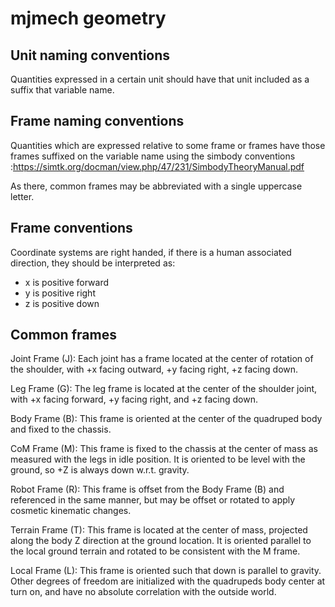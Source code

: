 # mjmech geometry #

## Unit naming conventions ##

Quantities expressed in a certain unit should have that unit included
as a suffix that variable name.

## Frame naming conventions ##

Quantities which are expressed relative to some frame or frames have those frames suffixed on the variable name using the simbody conventions :https://simtk.org/docman/view.php/47/231/SimbodyTheoryManual.pdf

As there, common frames may be abbreviated with a single uppercase
letter.

## Frame conventions ##

Coordinate systems are right handed, if there is a human associated
direction, they should be interpreted as:

* x is positive forward
* y is positive right
* z is positive down

## Common frames ##

Joint Frame (J): Each joint has a frame located at the center of
rotation of the shoulder, with +x facing outward, +y facing right, +z
facing down.

Leg Frame (G): The leg frame is located at the center of the shoulder
joint, with +x facing forward, +y facing right, and +z facing down.

Body Frame (B): This frame is oriented at the center of the quadruped
body and fixed to the chassis.

CoM Frame (M): This frame is fixed to the chassis at the center of
mass as measured with the legs in idle position.  It is oriented to be
level with the ground, so +Z is always down w.r.t. gravity.

Robot Frame (R): This frame is offset from the Body Frame (B) and
referenced in the same manner, but may be offset or rotated to apply
cosmetic kinematic changes.

Terrain Frame (T): This frame is located at the center of mass,
projected along the body Z direction at the ground location.  It is
oriented parallel to the local ground terrain and rotated to be
consistent with the M frame.

Local Frame (L): This frame is oriented such that down is parallel to
gravity.  Other degrees of freedom are initialized with the quadrupeds
body center at turn on, and have no absolute correlation with the
outside world.
